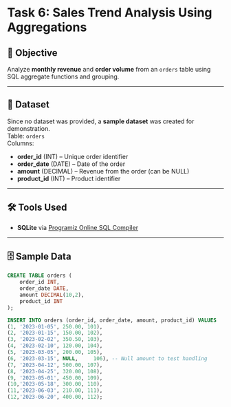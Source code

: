 # Task 6: Sales Trend Analysis Using Aggregations

## 📌 Objective
Analyze **monthly revenue** and **order volume** from an `orders` table using SQL aggregate functions and grouping.

---

## 📂 Dataset
Since no dataset was provided, a **sample dataset** was created for demonstration.  
Table: `orders`  
Columns:
- **order_id** (INT) – Unique order identifier
- **order_date** (DATE) – Date of the order
- **amount** (DECIMAL) – Revenue from the order (can be NULL)
- **product_id** (INT) – Product identifier

---

## 🛠️ Tools Used
- **SQLite** via [Programiz Online SQL Compiler](https://www.programiz.com/sql/online-compiler)

---

## 🗄️ Sample Data
```sql
CREATE TABLE orders (
    order_id INT,
    order_date DATE,
    amount DECIMAL(10,2),
    product_id INT
);

INSERT INTO orders (order_id, order_date, amount, product_id) VALUES
(1, '2023-01-05', 250.00, 101),
(2, '2023-01-15', 150.00, 102),
(3, '2023-02-02', 350.50, 103),
(4, '2023-02-10', 120.00, 104),
(5, '2023-03-05', 200.00, 105),
(6, '2023-03-15', NULL,     106), -- Null amount to test handling
(7, '2023-04-12', 500.00, 107),
(8, '2023-04-25', 320.00, 108),
(9, '2023-05-01', 450.00, 109),
(10,'2023-05-18', 300.00, 110),
(11,'2023-06-03', 210.00, 111),
(12,'2023-06-20', 400.00, 112);
